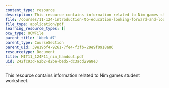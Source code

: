 ```yaml
---
content_type: resource
description: This resource contains information related to Nim games student worksheet.
file: /courses/11-124-introduction-to-education-looking-forward-and-looking-back-on-education-fall-2011/242fc93d62b2d2bebed5dc3acd29a8e3_MIT11_124F11_nim_handout.pdf
file_type: application/pdf
learning_resource_types: []
ocw_type: OCWFile
parent_title: 'Week #7'
parent_type: CourseSection
parent_uid: 39e19bf4-9261-7fe4-f3fb-29e9f0918a86
resourcetype: Document
title: MIT11_124F11_nim_handout.pdf
uid: 242fc93d-62b2-d2be-bed5-dc3acd29a8e3
---
```

This resource contains information related to Nim games student worksheet.

